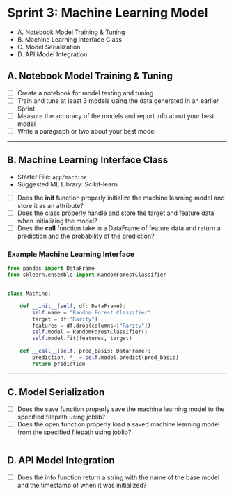 # Sprint 3: Machine Learning Model
- A. Notebook Model Training & Tuning
- B. Machine Learning Interface Class
- C. Model Serialization
- D. API Model Integration

## A. Notebook Model Training & Tuning
- [ ] Create a notebook for model testing and tuning
- [ ] Train and tune at least 3 models using the data generated in an earlier Sprint
- [ ] Measure the accuracy of the models and report info about your best model 
- [ ] Write a paragraph or two about your best model

---

## B. Machine Learning Interface Class
- Starter File: `app/machine`
- Suggested ML Library: Scikit-learn

- [ ] Does the __init__ function properly initialize the machine learning model and store it as an attribute?
- [ ] Does the class properly handle and store the target and feature data when initializing the model?
- [ ] Does the __call__ function take in a DataFrame of feature data and return a prediction and the probability of the prediction?

### Example Machine Learning Interface
```python
from pandas import DataFrame
from sklearn.ensemble import RandomForestClassifier


class Machine:

    def __init__(self, df: DataFrame):
        self.name = "Random Forest Classifier"
        target = df["Rarity"]
        features = df.drop(columns=["Rarity"])
        self.model = RandomForestClassifier()
        self.model.fit(features, target)

    def __call__(self, pred_basis: DataFrame):
        prediction, *_ = self.model.predict(pred_basis)
        return prediction

```

---

## C. Model Serialization
- [ ] Does the save function properly save the machine learning model to the specified filepath using joblib?
- [ ] Does the open function properly load a saved machine learning model from the specified filepath using joblib?

---

## D. API Model Integration
- [ ] Does the info function return a string with the name of the base model and the timestamp of when it was initialized?
